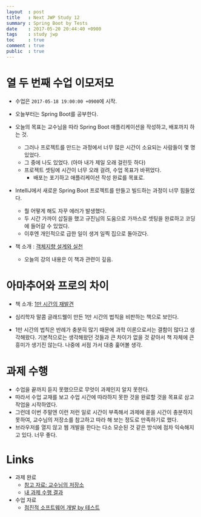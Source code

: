 ```yaml
---
layout  : post
title   : Next JWP Study 12
summary : Spring Boot by Tests
date    : 2017-05-20 20:44:40 +0900
tags    : study jwp
toc     : true
comment : true
public  : true
---
```


# 열 두 번째 수업 이모저모

* 수업은 `2017-05-18 19:00:00 +0900`에 시작.
* 오늘부터는 Spring Boot를 공부한다.
* 오늘의 목표는 교수님을 따라 Spring Boot 애플리케이션을 작성하고, 배포까지 하는 것.
    * 그러나 프로젝트를 만드는 과정에서 너무 많은 시간이 소요되는 사람들이 몇 명 있었다.
    * 그 중에 나도 있었다. (아마 내가 제일 오래 걸린듯 하다)
    * 프로젝트 셋팅에 시간이 너무 오래 걸려, 수업 목표가 바뀌었다.
        * 배포는 포기하고 애플리케이션 작성 완료를 목표로.
* IntelliJ에서 새로운 Spring Boot 프로젝트를 만들고 빌드하는 과정이 너무 힘들었다.
    * 뭘 어떻게 해도 자꾸 에러가 발생했다.
    * 두 시간 가까이 삽질을 했고 규진님의 도움으로 가까스로 셋팅을 완료하고 코딩에 들어갈 수 있었다.
    * 이후엔 개인적으로 급한 일이 생겨 일찍 집으로 돌아갔다.

* 책 소개 : [객체지향 설계와 실천](https://www.kyobobook.co.kr/product/detailViewKor.laf?mallGb=KOR&ejkGb=KOR&barcode=9788966260836)
    * 오늘의 강의 내용은 이 책과 관련이 깊음.

# 아마추어와 프로의 차이

* 책 소개: [1만 시간의 재발견](https://www.kyobobook.co.kr/product/detailViewKor.laf?mallGb=KOR&ejkGb=KOR&barcode=9791186805282)

* 심리학자 말콤 글래드웰이 만든 1만 시간의 법칙을 비판하는 책으로 보인다.
* 1만 시간의 법칙은 반례가 충분히 많기 때문에 과학 이론으로서는 결함이 많다고 생각해왔다. 기본적으로는 생각해왔던 것들과 큰 차이가 없을 것 같아서 책 자체에 큰 흥미가 생기진 않는다. 나중에 서점 가서 대충 훑어볼 생각.

# 과제 수행

* 수업을 끝까지 듣지 못했으므로 무엇이 과제인지 알지 못한다.
* 따라서 수업 교재를 보고 수업 시간에 따라하지 못한 것을 완료할 것을 목표로 삼고 작업을 시작하였다.
* 그런데 이번 주말엔 이런 저런 일로 시간이 부족해서 과제에 쏟을 시간이 충분하지 못하여, 교수님의 저장소를 참고하고 따라 해 보는 정도로 만족하기로 했다.
* 브라우저를 열지 않고 웹 개발을 한다는 다소 모순된 것 같은 방식에 점차 익숙해지고 있다. 너무 좋다.


# Links

* 과제 완료
    * [참고 자료: 교수님의 저장소](https://github.com/slipp/jwp-spring-boot)
    * [내 과제 수행 결과](https://github.com/johngrib/test-spring-boot/tree/step1-johngrib)
* 수업 자료
    * [점진적 소프트웨어 개발 by 테스트](https://nextstep.camp/courses/-KgDNT4rfavb_BzYLBXr/-KihchAcnJJxzb909TBT/lessons/-KjqDMIMMiyhMCImA8Hw)

